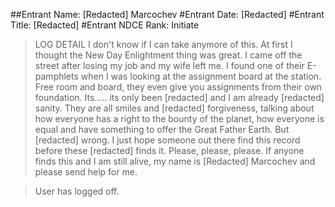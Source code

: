 ##Entrant Name: [Redacted] Marcochev
#Entrant Date: [Redacted]
#Entrant Title: [Redacted]
#Entrant NDCE Rank: Initiate

>LOG DETAIL
>I don't know if I can take anymore of this. At first I
thought the New Day Enlightment thing was great. I came 
off the street after losing my job and my wife left me.
I found one of their E-pamphlets when I was looking at 
the assignment board at the station. Free room and board,
they even give you assignments from their own foundation.
Its..... its only been [redacted] and I am already [redacted]
sanity. They are all smiles and [redacted] forgiveness, 
talking about how everyone has a right to the bounty of the
planet, how everyone is equal and have something to offer 
the Great Father Earth. But [redacted] wrong. I just hope
someone out there find this record before these [redacted]
finds it. Please, please, please. If anyone finds this and I
am still alive, my name is [Redacted] Marcochev and please 
send help for me.

>User has logged off.
